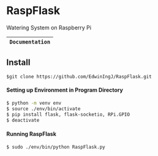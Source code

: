 # RaspFlask
Watering System on Raspberry Pi

**`Documentation`** |
------------------- |

## Install
```
$git clone https://github.com/EdwinIngJ/RaspFlask.git
```

#### Setting up Environment in Program Directory
```bash
$ python -m venv env
$ source ./env/bin/activate
$ pip install flask, flask-socketio, RPi.GPIO
$ deactivate
```
#### Running RaspFlask
```bash
$ sudo ./env/bin/python RaspFlask.py
```
